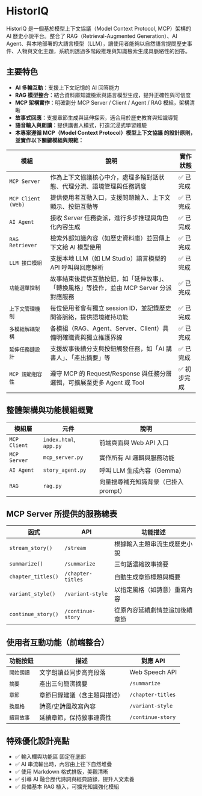 # HistorIQ
HistorIQ 是一個基於模型上下文協議（Model Context Protocol, MCP）架構的 AI 歷史小說平台。整合了 RAG（Retrieval-Augmented Generation）、AI Agent、與本地部署的大語言模型（LLM），讓使用者能夠以自然語言提問歷史事件、人物與文化主題，系統則透過多階段推理與知識檢索生成具脈絡性的回答。

## 主要特色

- **AI 多輪互動**：支援上下文記憶的 AI 回答能力
- **RAG 模型整合**：結合資料庫知識檢索與語言模型生成，提升正確性與可信度
- **MCP 架構實作**：明確劃分 MCP Server / Client / Agent / RAG 模組，架構清晰
- **故事式回應**：支援章節生成與延伸探索，適合用於歷史教育與知識導覽
- **語音輸入與朗讀**：提供講書人模式，打造沉浸式學習體驗
- **本專案遵循 MCP（Model Context Protocol）模型上下文協議 的設計原則，並實作以下關鍵模組與規範：**

| 模組                 | 說明                                                    | 實作狀態   |
| ------------------ | ----------------------------------------------------- | ------ |
| `MCP Server`       | 作為上下文協議核心中介，處理多輪對話狀態、代理分流、語境管理與任務調度                   | ✅ 已完成  |
| `MCP Client (Web)` | 提供使用者互動入口，支援問題輸入、上下文顯示、按鈕互動等                          | ✅ 已完成  |
| `AI Agent`         | 接收 Server 任務委派，進行多步推理與角色化內容生成                         | ✅ 已完成  |
| `RAG Retriever`    | 檢索外部知識內容（如歷史資料庫）並回傳上下文給 AI 模型使用                       | ✅ 已完成  |
| `LLM 接口模組`         | 支援本地 LLM（如 LM Studio）語言模型的 API 呼叫與回應解析       | ✅ 已完成  |
| `功能選單控制`           | 故事結束後提供互動按鈕，如「延伸故事」、「轉換風格」等操作，並由 MCP Server 分派對應服務    | ✅ 已完成  |
| `上下文管理機制`          | 每位使用者會有獨立 session ID，並記錄歷史問答脈絡，提供語境維持功能               | ✅ 已完成  |
| `多模組解耦架構`          | 各模組（RAG、Agent、Server、Client）具備明確職責與獨立維護界線             | ✅ 已完成  |
| `延伸任務鏈設計`          | 支援故事後續分支與按鈕觸發任務，如「AI 講書人」、「產出摘要」等                     | ✅ 已完成  |
| `MCP 規範相容性`        | 遵守 MCP 的 Request/Response 與任務分層邏輯，可擴展至更多 Agent 或 Tool | ✅ 初步完成 |

## 整體架構與功能模組概覽
| 模組層          | 元件                     | 說明                     |
| ------------ | ---------------------- | ---------------------- |
| `MCP Client` | `index.html`, `app.py` | 前端頁面與 Web API 入口       |
| `MCP Server` | `mcp_server.py`        | 實作所有 AI 邏輯與服務功能        |
| `AI Agent`   | `story_agent.py`       | 呼叫 LLM 生成內容（Gemma）     |
| `RAG`        | `rag.py`               | 向量搜尋補充知識背景（已掛入 prompt） |

## MCP Server 所提供的服務總表
| 函式                 | API               | 功能描述            |
| ------------------ | ----------------- | --------------- |
| `stream_story()`   | `/stream`         | 根據輸入主題串流生成歷史小說  |
| `summarize()`      | `/summarize`      | 三句話濃縮故事摘要       |
| `chapter_titles()` | `/chapter-titles` | 自動生成章節標題與概要     |
| `variant_style()`  | `/variant-style`  | 以指定風格（如詩意）重寫內容  |
| `continue_story()` | `/continue-story` | 從原內容延續劇情並追加後續章節 |

## 使用者互動功能（前端整合）
| 功能按鈕      | 描述             | 對應 API            |
| --------- | -------------- | ----------------- |
| `開始朗讀` | 文字朗讀並同步高亮段落    | Web Speech API    |
| `摘要`   | 產出三句簡潔摘要       | `/summarize`      |
| `章節`   | 章節目錄建議（含主題與描述） | `/chapter-titles` |
| `換風格`  | 詩意/史詩風改寫內容     | `/variant-style`  |
| `續寫故事` | 延續章節，保持敘事連貫性   | `/continue-story` |

## 特殊優化設計亮點
- ✅ 輸入欄與功能區 固定在底部
- ✅ AI 串流輸出時，內容由上往下自然堆疊
- ✅ 使用 Markdown 格式排版，美觀清晰
- ✅ 引導 AI 融合歷代詩詞與經典語錄，提升人文素養
- ✅ 具備基本 RAG 植入，可擴充知識強化模組




